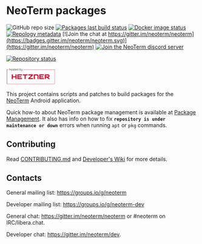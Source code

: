 # NeoTerm packages

![GitHub repo size](https://img.shields.io/github/repo-size/neoterm/neoterm-packages)
[![Packages last build status](https://github.com/neoterm/neoterm-packages/workflows/Packages/badge.svg)](https://github.com/neoterm/neoterm-packages/actions)
[![Docker image status](https://github.com/neoterm/neoterm-packages/workflows/Docker%20image/badge.svg)](https://hub.docker.com/r/neoterm/package-builder)
[![Repology metadata](https://github.com/neoterm/repology-metadata/workflows/Repology%20metadata/badge.svg)](https://repology.org/repository/neoterm)
[![Join the chat at https://gitter.im/neoterm/neoterm](https://badges.gitter.im/neoterm/neoterm.svg)](https://gitter.im/neoterm/neoterm)
[![Join the NeoTerm discord server](https://img.shields.io/discord/641256914684084234.svg?label=&logo=discord&logoColor=ffffff&color=5865F2)](https://discord.gg/HXpF69X)

[![Repository status](https://repology.org/badge/repository-big/neoterm.svg)](https://repology.org/repository/neoterm)

<img src=".github/static/hosted-by-hetzner.png" alt="Hosted by Hetzner" width="128px"></img>

This project contains scripts and patches to build packages for the [NeoTerm](https://github.com/neoterm/neoterm-app)
Android application.

Quick how-to about NeoTerm package management is available at [Package Management](https://github.com/neoterm/neoterm-packages/wiki/Package-Management). It also has info on how to fix **`repository is under maintenance or down`** errors when running `apt` or `pkg` commands.

## Contributing

Read [CONTRIBUTING.md](/CONTRIBUTING.md) and [Developer's Wiki](https://github.com/neoterm/neoterm-packages/wiki) for more details.

## Contacts

General mailing list: https://groups.io/g/neoterm

Developer mailing list: https://groups.io/g/neoterm-dev

General chat: https://gitter.im/neoterm/neoterm or #neoterm on IRC/libera.chat.

Developer chat: https://gitter.im/neoterm/dev.
